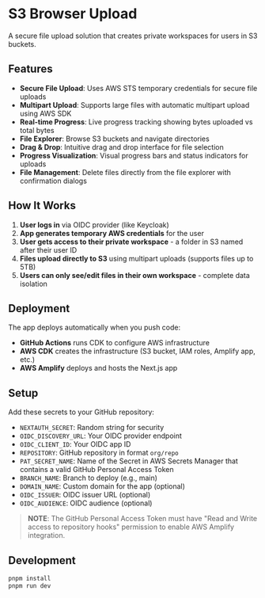 # S3 Browser Upload

A secure file upload solution that creates private workspaces for users in S3 buckets.

## Features

- **Secure File Upload**: Uses AWS STS temporary credentials for secure file uploads
- **Multipart Upload**: Supports large files with automatic multipart upload using AWS SDK
- **Real-time Progress**: Live progress tracking showing bytes uploaded vs total bytes
- **File Explorer**: Browse S3 buckets and navigate directories
- **Drag & Drop**: Intuitive drag and drop interface for file selection
- **Progress Visualization**: Visual progress bars and status indicators for uploads
- **File Management**: Delete files directly from the file explorer with confirmation dialogs

## How It Works

1. **User logs in** via OIDC provider (like Keycloak)
2. **App generates temporary AWS credentials** for the user
3. **User gets access to their private workspace** - a folder in S3 named after their user ID
4. **Files upload directly to S3** using multipart uploads (supports files up to 5TB)
5. **Users can only see/edit files in their own workspace** - complete data isolation

## Deployment

The app deploys automatically when you push code:

- **GitHub Actions** runs CDK to configure AWS infrastructure
- **AWS CDK** creates the infrastructure (S3 bucket, IAM roles, Amplify app, etc.)
- **AWS Amplify** deploys and hosts the Next.js app

## Setup

Add these secrets to your GitHub repository:

- `NEXTAUTH_SECRET`: Random string for security
- `OIDC_DISCOVERY_URL`: Your OIDC provider endpoint
- `OIDC_CLIENT_ID`: Your OIDC app ID
- `REPOSITORY`: GitHub repository in format `org/repo`
- `PAT_SECRET_NAME`: Name of the Secret in AWS Secrets Manager that contains a valid GitHub Personal Access Token
- `BRANCH_NAME`: Branch to deploy (e.g., main)
- `DOMAIN_NAME`: Custom domain for the app (optional)
- `OIDC_ISSUER`: OIDC issuer URL (optional)
- `OIDC_AUDIENCE`: OIDC audience (optional)

> **NOTE**: The GitHub Personal Access Token must have "Read and Write access to repository hooks" permission to enable AWS Amplify integration.

## Development

```bash
pnpm install
pnpm run dev
```
